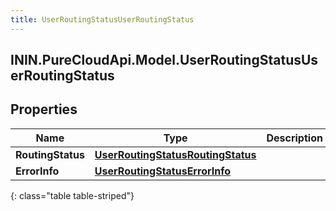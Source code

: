 ```yaml
---
title: UserRoutingStatusUserRoutingStatus
---
```

## ININ.PureCloudApi.Model.UserRoutingStatusUserRoutingStatus

## Properties

|Name | Type | Description | Notes|
|------------ | ------------- | ------------- | -------------|
| **RoutingStatus** | [**UserRoutingStatusRoutingStatus**](UserRoutingStatusRoutingStatus.html) |  | [optional] |
| **ErrorInfo** | [**UserRoutingStatusErrorInfo**](UserRoutingStatusErrorInfo.html) |  | [optional] |
{: class="table table-striped"}



